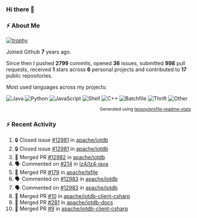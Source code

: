 ### Hi there 👋

### :zap: About Me

[![trophy](https://github-profile-trophy.vercel.app/?username=HTHou&theme=onedark)](https://github.com/ryo-ma/github-profile-trophy)
   
Joined Github **7** years ago.

Since then I pushed **2799** commits, opened **36** issues, submitted **998** pull requests, received **1** stars across **6** personal projects and contributed to **17** public repositories.

Most used languages across my projects:

![Java](https://img.shields.io/static/v1?style=flat-square&label=%E2%A0%80&color=555&labelColor=%23b07219&message=Java%EF%B8%B196.4%25)
![Python](https://img.shields.io/static/v1?style=flat-square&label=%E2%A0%80&color=555&labelColor=%233572A5&message=Python%EF%B8%B10.8%25)
![JavaScript](https://img.shields.io/static/v1?style=flat-square&label=%E2%A0%80&color=555&labelColor=%23f1e05a&message=JavaScript%EF%B8%B10.6%25)
![Shell](https://img.shields.io/static/v1?style=flat-square&label=%E2%A0%80&color=555&labelColor=%2389e051&message=Shell%EF%B8%B10.4%25)
![C++](https://img.shields.io/static/v1?style=flat-square&label=%E2%A0%80&color=555&labelColor=%23f34b7d&message=C%2B%2B%EF%B8%B10.4%25)
![Batchfile](https://img.shields.io/static/v1?style=flat-square&label=%E2%A0%80&color=555&labelColor=%23C1F12E&message=Batchfile%EF%B8%B10.3%25)
![Thrift](https://img.shields.io/static/v1?style=flat-square&label=%E2%A0%80&color=555&labelColor=%23D12127&message=Thrift%EF%B8%B10.2%25)
![Other](https://img.shields.io/static/v1?style=flat-square&label=%E2%A0%80&color=555&labelColor=%23ededed&message=Other%EF%B8%B10.4%25)

<p align="right"><sub>Generated using <a href="https://github.com/marketplace/actions/profile-readme-stats">teoxoy/profile-readme-stats</a></sub></p>


<!--![](https://github.com/HTHou/HTHou/blob/output/github-contribution-grid-snake.svg)-->

<!--![Haonan Hou's github stats](https://github-readme-stats.vercel.app/api?username=HTHou&count_private=true&show_icons=true&theme=onedark)-->

<!--![Haonan Hou's wakatime stats](https://github-readme-stats.vercel.app/api/wakatime?username=HTHou&layout=compact&theme=onedark)-->

<!--![Top Langs](https://github-readme-stats.vercel.app/api/top-langs/?username=HTHou&theme=onedark&layout=compact)-->

### :zap: Recent Activity
<!--START_SECTION:activity-->
1. 🔒 Closed issue [#12981](https://github.com/apache/iotdb/issues/12981) in [apache/iotdb](https://github.com/apache/iotdb)
2. 🔒 Closed issue [#12981](https://github.com/apache/iotdb/issues/12981) in [apache/iotdb](https://github.com/apache/iotdb)
3. 🎉 Merged PR [#12982](https://github.com/apache/iotdb/pull/12982) in [apache/iotdb](https://github.com/apache/iotdb)
4. 🗣 Commented on [#214](https://github.com/lz4/lz4-java/issues/214#issuecomment-2244098575) in [lz4/lz4-java](https://github.com/lz4/lz4-java)
5. 🎉 Merged PR [#179](https://github.com/apache/tsfile/pull/179) in [apache/tsfile](https://github.com/apache/tsfile)
6. 🗣 Commented on [#12983](https://github.com/apache/iotdb/pull/12983#issuecomment-2241880206) in [apache/iotdb](https://github.com/apache/iotdb)
7. 🗣 Commented on [#12983](https://github.com/apache/iotdb/pull/12983#issuecomment-2241367990) in [apache/iotdb](https://github.com/apache/iotdb)
8. 🎉 Merged PR [#10](https://github.com/apache/iotdb-client-csharp/pull/10) in [apache/iotdb-client-csharp](https://github.com/apache/iotdb-client-csharp)
9. 🎉 Merged PR [#281](https://github.com/apache/iotdb-docs/pull/281) in [apache/iotdb-docs](https://github.com/apache/iotdb-docs)
10. 🎉 Merged PR [#9](https://github.com/apache/iotdb-client-csharp/pull/9) in [apache/iotdb-client-csharp](https://github.com/apache/iotdb-client-csharp)
<!--END_SECTION:activity-->

<!--
**HTHou/HTHou** is a ✨ _special_ ✨ repository because its `README.md` (this file) appears on your GitHub profile.

Here are some ideas to get you started:

- 🔭 I’m currently working on ...
- 🌱 I’m currently learning ...
- 👯 I’m looking to collaborate on ...
- 🤔 I’m looking for help with ...
- 💬 Ask me about ...
- 📫 How to reach me: ...
- 😄 Pronouns: ...
- ⚡ Fun fact: ...
-->
